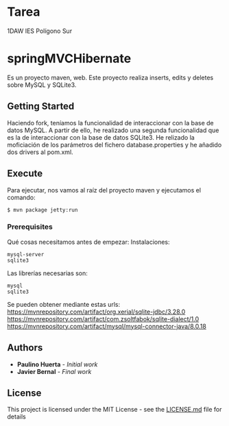 # Tarea 
1DAW IES Polígono Sur

# springMVCHibernate
Es un proyecto maven, web.
Este proyecto realiza inserts, edits y deletes sobre MySQL y SQLite3.

## Getting Started
Haciendo fork, teníamos la funcionalidad de interaccionar con la base de datos MySQL. A partir de ello, he realizado una segunda funcionalidad que es la de interaccionar con la base de datos SQLite3.
He relizado la moficiación de los parámetros del fichero database.properties y he añadido dos drivers al pom.xml.


## Execute

Para ejecutar, nos vamos al raíz del proyecto maven y ejecutamos el comando:
```
$ mvn package jetty:run
```


### Prerequisites

Qué cosas necesitamos antes de empezar:
Instalaciones:
```
mysql-server
sqlite3 
```

Las librerías necesarias son:
```
mysql
sqlite3
```
Se pueden obtener mediante estas urls:
https://mvnrepository.com/artifact/org.xerial/sqlite-jdbc/3.28.0
https://mvnrepository.com/artifact/com.zsoltfabok/sqlite-dialect/1.0
https://mvnrepository.com/artifact/mysql/mysql-connector-java/8.0.18

## Authors

* **Paulino Huerta** - *Initial work* 
* **Javier Bernal** - *Final work* 

## License

This project is licensed under the MIT License - see the [LICENSE.md](LICENSE.md) file for details
